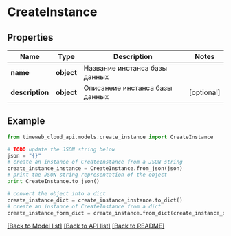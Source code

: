 # CreateInstance


## Properties
Name | Type | Description | Notes
------------ | ------------- | ------------- | -------------
**name** | **object** | Название инстанса базы данных | 
**description** | **object** | Описанеие инстанса базы данных | [optional] 

## Example

```python
from timeweb_cloud_api.models.create_instance import CreateInstance

# TODO update the JSON string below
json = "{}"
# create an instance of CreateInstance from a JSON string
create_instance_instance = CreateInstance.from_json(json)
# print the JSON string representation of the object
print CreateInstance.to_json()

# convert the object into a dict
create_instance_dict = create_instance_instance.to_dict()
# create an instance of CreateInstance from a dict
create_instance_form_dict = create_instance.from_dict(create_instance_dict)
```
[[Back to Model list]](../README.md#documentation-for-models) [[Back to API list]](../README.md#documentation-for-api-endpoints) [[Back to README]](../README.md)



